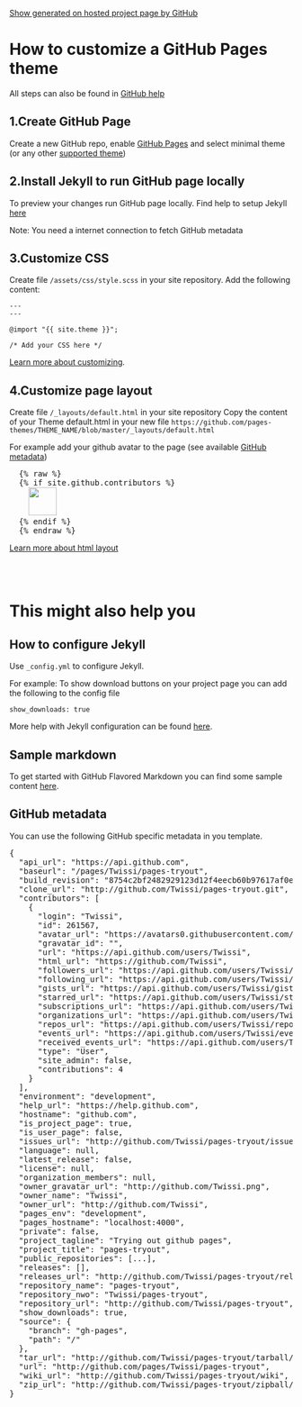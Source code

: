 [Show generated on hosted project page by GitHub](https://twissi.github.io/github-pages-customized-theme/)


How to customize a GitHub Pages theme
================================

All steps can also be found in [GitHub help](https://help.github.com/articles/using-jekyll-as-a-static-site-generator-with-github-pages/)

1.Create GitHub Page
------------
Create a new GitHub repo, enable [GitHub Pages](https://pages.github.com) and select minimal theme (or any other [supported theme](https://pages.github.com/themes/))

2.Install Jekyll to run GitHub page locally
------------

To preview your changes run GitHub page locally. Find help to setup Jekyll [here](https://help.github.com/articles/setting-up-your-github-pages-site-locally-with-jekyll/)

Note: You need a internet connection to fetch GitHub metadata

3.Customize CSS
------------

Create file `/assets/css/style.scss` in your site repository. Add the following content:

    ---
    ---

    @import "{{ site.theme }}";

    /* Add your CSS here */


[Learn more about customizing](https://help.github.com/articles/customizing-css-and-html-in-your-jekyll-theme/#customizing-your-jekyll-themes-css).

4.Customize page layout
------------

Create file `/_layouts/default.html` in your site repository
Copy the content of your Theme default.html in your new file `https://github.com/pages-themes/THEME_NAME/blob/master/_layouts/default.html`

For example add your github avatar to the page (see available [GitHub metadata](#github-metadata))
<pre>
  {% raw %}
  {% if site.github.contributors %}
    <img src="{{ site.github.contributors[0].avatar_url }}" width="50" height="50">
  {% endif %}
  {% endraw %}
</pre>

[Learn more about html layout](https://help.github.com/articles/customizing-css-and-html-in-your-jekyll-theme/#customizing-your-jekyll-themes-html-layout)

<br/>
<br/>

This might also help you
================================

How to configure Jekyll
------------

Use `_config.yml` to configure Jekyll.

For example: To show download buttons on your project page you can add the following to the config file

    show_downloads: true


More help with Jekyll configuration can be found [here](https://help.github.com/articles/configuring-jekyll).


Sample markdown
-------------
To get started with GitHub Flavored Markdown you can find some sample content [here](https://github.github.com/github-flavored-markdown/sample_content.html).


GitHub metadata
------------

You can use the following GitHub specific metadata in you template.

<pre>
{
  "api_url": "https://api.github.com",
  "baseurl": "/pages/Twissi/pages-tryout",
  "build_revision": "8754c2bf2482929123d12f4eecb60b97617af0e3",
  "clone_url": "http://github.com/Twissi/pages-tryout.git",
  "contributors": [
    {
      "login": "Twissi",
      "id": 261567,
      "avatar_url": "https://avatars0.githubusercontent.com/u/261567?v=4",
      "gravatar_id": "",
      "url": "https://api.github.com/users/Twissi",
      "html_url": "https://github.com/Twissi",
      "followers_url": "https://api.github.com/users/Twissi/followers",
      "following_url": "https://api.github.com/users/Twissi/following{/other_user}",
      "gists_url": "https://api.github.com/users/Twissi/gists{/gist_id}",
      "starred_url": "https://api.github.com/users/Twissi/starred{/owner}{/repo}",
      "subscriptions_url": "https://api.github.com/users/Twissi/subscriptions",
      "organizations_url": "https://api.github.com/users/Twissi/orgs",
      "repos_url": "https://api.github.com/users/Twissi/repos",
      "events_url": "https://api.github.com/users/Twissi/events{/privacy}",
      "received_events_url": "https://api.github.com/users/Twissi/received_events",
      "type": "User",
      "site_admin": false,
      "contributions": 4
    }
  ],
  "environment": "development",
  "help_url": "https://help.github.com",
  "hostname": "github.com",
  "is_project_page": true,
  "is_user_page": false,
  "issues_url": "http://github.com/Twissi/pages-tryout/issues",
  "language": null,
  "latest_release": false,
  "license": null,
  "organization_members": null,
  "owner_gravatar_url": "http://github.com/Twissi.png",
  "owner_name": "Twissi",
  "owner_url": "http://github.com/Twissi",
  "pages_env": "development",
  "pages_hostname": "localhost:4000",
  "private": false,
  "project_tagline": "Trying out github pages",
  "project_title": "pages-tryout",
  "public_repositories": [...],
  "releases": [],
  "releases_url": "http://github.com/Twissi/pages-tryout/releases",
  "repository_name": "pages-tryout",
  "repository_nwo": "Twissi/pages-tryout",
  "repository_url": "http://github.com/Twissi/pages-tryout",
  "show_downloads": true,
  "source": {
    "branch": "gh-pages",
    "path": "/"
  },
  "tar_url": "http://github.com/Twissi/pages-tryout/tarball/gh-pages",
  "url": "http://github.com/pages/Twissi/pages-tryout",
  "wiki_url": "http://github.com/Twissi/pages-tryout/wiki",
  "zip_url": "http://github.com/Twissi/pages-tryout/zipball/gh-pages"
}

</pre>
